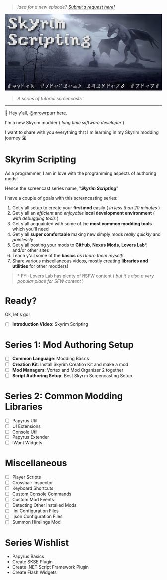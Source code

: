 > _Idea for a new episode? [Submit a request here!](https://github.com/mrowrpurr/SkyrimScripting/issues/new?assignees=&labels=&template=new-episode-request.md&title=Episode+Request)_

![Skyim Scripting](Images/Logo/SkyrimScripting.jpg)

> _A series of tutorial screencasts_

---

👋 Hey y'all, [@mrowrpurr](https://github.com/mrowrpurr) here.

I'm a new Skyrim modder ( _long time software developer_ )

I want to share with you everything that I'm learning in my Skyrim modding journey 🛣️

# Skyrim Scripting

As a programmer, I am in love with the programming aspects of authoring mods!

Hence the screencast series name, "_**Skyrim Scripting**_"

I have a couple of goals with this screencasting series:

1. Get y'all setup to create your **first mod** easily ( _in less than 20 minutes_ )
2. Get y'all an _efficient_ and _enjoyable_ **local development environment** ( _with debugging tools_ )
3. Get y'all acquainted with some of the **most common modding tools** which you'll need
4. Get y'all **super comfortable** making new simply mods _really quickly_ and _painlessly_
5. Get y'all posting your mods to **GitHub**, **Nexus Mods**, **Lovers Lab**\*, and/or other sites
6. Teach y'all some of the **basics** _as I learn them myself!_
7. Share various miscellaneous videos, mostly creating **libraries and utilities** for other modders!

> \* FYI: Lovers Lab has plenty of NSFW content ( _but it's also a very popular place for SFW content_ )

# Ready?

Ok, let's go!

- [ ] **Introduction Video**: Skyrim Scripting

# Series 1: Mod Authoring Setup

- [ ] **Common Language**: Modding Basics
- [ ] **Creation Kit**: Install Skyrim Creation Kit and make a mod
- [ ] **Mod Managers**: Vortex and Mod Organizer 2 together
- [ ] **Script Authoring Setup**: Best Skyrim Screencasting Setup

# Series 2: Common Modding Libraries

- [ ] Papyrus Util
- [ ] UI Extensions
- [ ] Console Util
- [ ] Papyrus Extender
- [ ] iWant Widgets

# Miscellaneous

- [ ] Player Scripts
- [ ] Crosshair Inspector
- [ ] Keyboard Shortcuts
- [ ] Custom Console Commands
- [ ] Custom Mod Events
- [ ] Detecting Other Installed Mods
- [ ] .ini Configuration Files
- [ ] .json Configuration Files
- [ ] Summon Hirelings Mod

# Series Wishlist

- Papyrus Basics
- Create SKSE Plugin
- Create .NET Script Framework Plugin
- Create Flash Widgets
